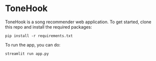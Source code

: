 # ToneHook

ToneHook is a song recommender web application. To get started, clone this repo and install the required packages:

```pip install -r requirements.txt```

To run the app, you can do:

```streamlit run app.py```
